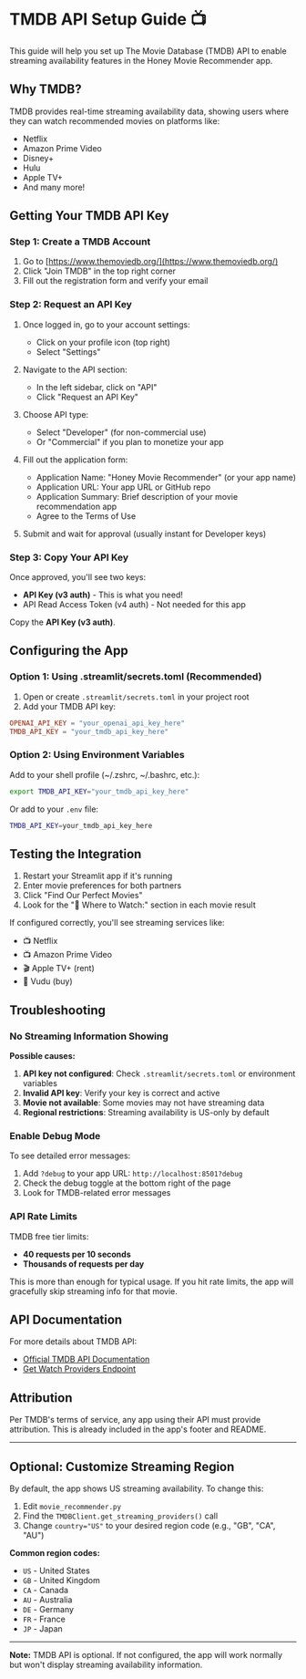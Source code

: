 # TMDB API Setup Guide 📺

This guide will help you set up The Movie Database (TMDB) API to enable streaming availability features in the Honey Movie Recommender app.

## Why TMDB?

TMDB provides real-time streaming availability data, showing users where they can watch recommended movies on platforms like:
- Netflix
- Amazon Prime Video
- Disney+
- Hulu
- Apple TV+
- And many more!

## Getting Your TMDB API Key

### Step 1: Create a TMDB Account

1. Go to [https://www.themoviedb.org/](https://www.themoviedb.org/)
2. Click "Join TMDB" in the top right corner
3. Fill out the registration form and verify your email

### Step 2: Request an API Key

1. Once logged in, go to your account settings:
   - Click on your profile icon (top right)
   - Select "Settings"

2. Navigate to the API section:
   - In the left sidebar, click on "API"
   - Click "Request an API Key"

3. Choose API type:
   - Select "Developer" (for non-commercial use)
   - Or "Commercial" if you plan to monetize your app

4. Fill out the application form:
   - Application Name: "Honey Movie Recommender" (or your app name)
   - Application URL: Your app URL or GitHub repo
   - Application Summary: Brief description of your movie recommendation app
   - Agree to the Terms of Use

5. Submit and wait for approval (usually instant for Developer keys)

### Step 3: Copy Your API Key

Once approved, you'll see two keys:
- **API Key (v3 auth)** - This is what you need!
- API Read Access Token (v4 auth) - Not needed for this app

Copy the **API Key (v3 auth)**.

## Configuring the App

### Option 1: Using .streamlit/secrets.toml (Recommended)

1. Open or create `.streamlit/secrets.toml` in your project root
2. Add your TMDB API key:

```toml
OPENAI_API_KEY = "your_openai_api_key_here"
TMDB_API_KEY = "your_tmdb_api_key_here"
```

### Option 2: Using Environment Variables

Add to your shell profile (~/.zshrc, ~/.bashrc, etc.):

```bash
export TMDB_API_KEY="your_tmdb_api_key_here"
```

Or add to your `.env` file:

```bash
TMDB_API_KEY=your_tmdb_api_key_here
```

## Testing the Integration

1. Restart your Streamlit app if it's running
2. Enter movie preferences for both partners
3. Click "Find Our Perfect Movies"
4. Look for the "🎥 Where to Watch:" section in each movie result

If configured correctly, you'll see streaming services like:
- 📺 Netflix
- 📺 Amazon Prime Video
- 🎬 Apple TV+ (rent)
- 🛒 Vudu (buy)

## Troubleshooting

### No Streaming Information Showing

**Possible causes:**
1. **API key not configured**: Check `.streamlit/secrets.toml` or environment variables
2. **Invalid API key**: Verify your key is correct and active
3. **Movie not available**: Some movies may not have streaming data
4. **Regional restrictions**: Streaming availability is US-only by default

### Enable Debug Mode

To see detailed error messages:
1. Add `?debug` to your app URL: `http://localhost:8501?debug`
2. Check the debug toggle at the bottom right of the page
3. Look for TMDB-related error messages

### API Rate Limits

TMDB free tier limits:
- **40 requests per 10 seconds**
- **Thousands of requests per day**

This is more than enough for typical usage. If you hit rate limits, the app will gracefully skip streaming info for that movie.

## API Documentation

For more details about TMDB API:
- [Official TMDB API Documentation](https://developers.themoviedb.org/3)
- [Get Watch Providers Endpoint](https://developers.themoviedb.org/3/movies/get-movie-watch-providers)

## Attribution

Per TMDB's terms of service, any app using their API must provide attribution. This is already included in the app's footer and README.

---

## Optional: Customize Streaming Region

By default, the app shows US streaming availability. To change this:

1. Edit `movie_recommender.py`
2. Find the `TMDBClient.get_streaming_providers()` call
3. Change `country="US"` to your desired region code (e.g., "GB", "CA", "AU")

**Common region codes:**
- `US` - United States
- `GB` - United Kingdom
- `CA` - Canada
- `AU` - Australia
- `DE` - Germany
- `FR` - France
- `JP` - Japan

---

**Note:** TMDB API is optional. If not configured, the app will work normally but won't display streaming availability information.
